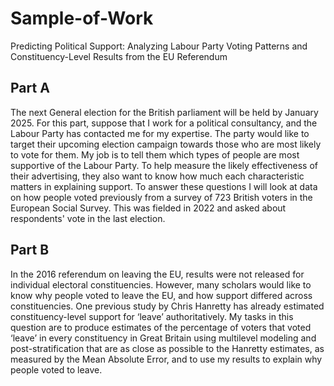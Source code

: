 # Sample-of-Work
Predicting Political Support: Analyzing Labour Party Voting Patterns and Constituency-Level Results from the EU Referendum

## Part A
The next General election for the British parliament will be held by January 2025. For this part, suppose that I work for a political consultancy, and the Labour Party has contacted me for my expertise. The party would like to target their upcoming election campaign towards those who are most likely to vote for them. My job is to tell them which types of people are most supportive of the Labour Party. To help measure the likely effectiveness of their advertising, they also want to know how much each characteristic matters in explaining support. To answer these questions I will look at data on how people voted previously from a survey of 723 British voters in the European Social Survey. This was fielded in 2022 and asked about respondents' vote in the last election.

## Part B
In the 2016 referendum on leaving the EU, results were not released for individual electoral constituencies. However, many scholars would like to know why people voted to leave the EU, and 
how support differed across constituencies. One previous study by Chris Hanretty has already estimated constituency-level support for ‘leave’ authoritatively. My tasks in this question are to produce estimates of the percentage of voters that voted ‘leave’ in every constituency in Great Britain using multilevel modeling and post-stratification that are as close as possible to the Hanretty estimates, as measured by the Mean Absolute Error, and to use my results to explain why people voted to leave.
